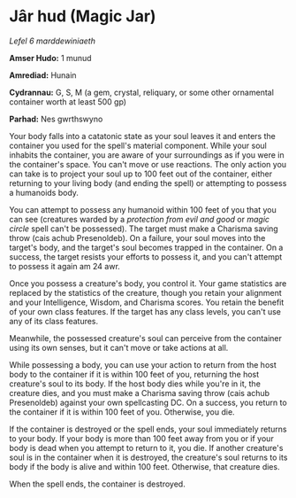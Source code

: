 # Jâr hud (Magic Jar)

*Lefel 6 marddewiniaeth*

**Amser Hudo:** 1 munud

**Amrediad:** Hunain

**Cydrannau:** G, S, M (a gem, crystal, reliquary, or some other ornamental container worth at least 500 gp)

**Parhad:** Nes gwrthswyno

Your body falls into a catatonic state as your soul leaves it and enters the container you used for the spell's material component. While your soul inhabits the container, you are aware of your surroundings as if you were in the container's space. You can't move or use reactions. The only action you can take is to project your soul up to 100 feet out of the container, either returning to your living body (and ending the spell) or attempting to possess a humanoids body.

You can attempt to possess any humanoid within 100 feet of you that you can see (creatures warded by a *protection from evil and good* or *magic circle* spell can't be possessed). The target must make a Charisma saving throw (cais achub Presenoldeb). On a failure, your soul moves into the target's body, and the target's soul becomes trapped in the container. On a success, the target resists your efforts to possess it, and you can't attempt to possess it again am 24 awr.

Once you possess a creature's body, you control it. Your game statistics are replaced by the statistics of the creature, though you retain your alignment and your Intelligence, Wisdom, and Charisma scores. You retain the benefit of your own class features. If the target has any class levels, you can't use any of its class features.

Meanwhile, the possessed creature's soul can perceive from the container using its own senses, but it can't move or take actions at all.

While possessing a body, you can use your action to return from the host body to the container if it is within 100 feet of you, returning the host creature's soul to its body. If the host body dies while you're in it, the creature dies, and you must make a Charisma saving throw (cais achub Presenoldeb) against your own spellcasting DC. On a success, you return to the container if it is within 100 feet of you. Otherwise, you die.

If the container is destroyed or the spell ends, your soul immediately returns to your body. If your body is more than 100 feet away from you or if your body is dead when you attempt to return to it, you die. If another creature's soul is in the container when it is destroyed, the creature's soul returns to its body if the body is alive and within 100 feet. Otherwise, that creature dies.

When the spell ends, the container is destroyed.